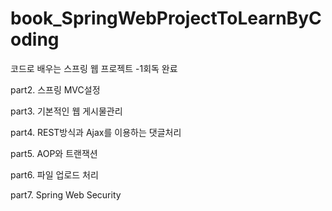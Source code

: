 # book_SpringWebProjectToLearnByCoding
코드로 배우는 스프링 웹 프로젝트
-1회독 완료

part2. 스프링 MVC설정

part3. 기본적인 웹 게시물관리

part4. REST방식과 Ajax를 이용하는 댓글처리

part5. AOP와 트랜잭션

part6. 파일 업로드 처리

part7. Spring Web Security
